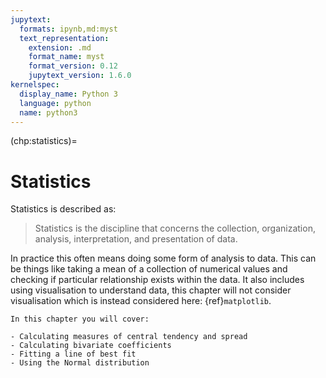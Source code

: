 ```yaml
---
jupytext:
  formats: ipynb,md:myst
  text_representation:
    extension: .md
    format_name: myst
    format_version: 0.12
    jupytext_version: 1.6.0
kernelspec:
  display_name: Python 3
  language: python
  name: python3
---
```


(chp:statistics)=

# Statistics

Statistics is described as:

> Statistics is the discipline that concerns the collection, organization, analysis, interpretation, and presentation of data.

In practice this often means doing some form of analysis to data.
This can be things like taking a mean of a collection of numerical
values and checking if particular relationship exists within the data.
It also includes using visualisation to understand data, this chapter
will not consider visualisation which is instead considered here: {ref}`matplotlib`.

```{important}
In this chapter you will cover:

- Calculating measures of central tendency and spread
- Calculating bivariate coefficients
- Fitting a line of best fit
- Using the Normal distribution
```
